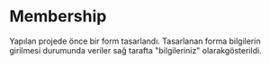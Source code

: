 # Membership
Yapılan projede önce bir form tasarlandı. Tasarlanan forma bilgilerin girilmesi durumunda veriler sağ tarafta "bilgileriniz" olarakgösterildi.
